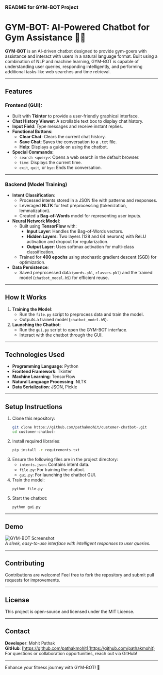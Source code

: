 ### **README for GYM-BOT Project**

# GYM-BOT: AI-Powered Chatbot for Gym Assistance 💪🤖

**GYM-BOT** is an AI-driven chatbot designed to provide gym-goers with assistance and interact with users in a natural language format. Built using a combination of NLP and machine learning, GYM-BOT is capable of understanding user queries, responding intelligently, and performing additional tasks like web searches and time retrieval.

---

## **Features**
### **Frontend (GUI)**:
- Built with **Tkinter** to provide a user-friendly graphical interface.
- **Chat History Viewer**: A scrollable text box to display chat history.
- **Input Field**: Type messages and receive instant replies.
- **Functional Buttons**:
  - **Clear Chat**: Clears the current chat history.
  - **Save Chat**: Saves the conversation to a `.txt` file.
  - **Help**: Displays a guide on using the chatbot.
- **Special Commands**:
  - `search <query>`: Opens a web search in the default browser.
  - `time`: Displays the current time.
  - `exit`, `quit`, or `bye`: Ends the conversation.

---

### **Backend (Model Training)**
- **Intent Classification**:
  - Processed intents stored in a JSON file with patterns and responses.
  - Leveraged **NLTK** for text preprocessing (tokenization, lemmatization).
  - Created a **Bag-of-Words** model for representing user inputs.
- **Neural Network Model**:
  - Built using **TensorFlow** with:
    - **Input Layer**: Handles the Bag-of-Words vectors.
    - **Hidden Layers**: Two layers (128 and 64 neurons) with ReLU activation and dropout for regularization.
    - **Output Layer**: Uses softmax activation for multi-class classification.
  - Trained for **400 epochs** using stochastic gradient descent (SGD) for optimization.
- **Data Persistence**:
  - Saved preprocessed data (`words.pkl`, `classes.pkl`) and the trained model (`chatbot_model.h5`) for efficient reuse.

---

## **How It Works**
1. **Training the Model**:
   - Run the `file.py` script to preprocess data and train the model.
   - Outputs a trained model (`chatbot_model.h5`).
2. **Launching the Chatbot**:
   - Run the `gui.py` script to open the GYM-BOT interface.
   - Interact with the chatbot through the GUI.

---

## **Technologies Used**
- **Programming Language**: Python
- **Frontend Framework**: Tkinter
- **Machine Learning**: TensorFlow
- **Natural Language Processing**: NLTK
- **Data Serialization**: JSON, Pickle

---

## **Setup Instructions**
1. Clone this repository:
   ```bash
   git clone https://github.com/pathakmohit/customer-chatbot-.git
   cd customer-chatbot-
   ```
2. Install required libraries:
   ```bash
   pip install -r requirements.txt
   ```
3. Ensure the following files are in the project directory:
   - `intents.json`: Contains intent data.
   - `file.py`: For training the chatbot.
   - `gui.py`: For launching the chatbot GUI.
4. Train the model:
   ```bash
   python file.py
   ```
5. Start the chatbot:
   ```bash
   python gui.py
   ```

---

## **Demo**
![GYM-BOT Screenshot](assets/demo_screenshot.png)  
*A sleek, easy-to-use interface with intelligent responses to user queries.*

---

## **Contributing**
Contributions are welcome! Feel free to fork the repository and submit pull requests for improvements.

---

## **License**
This project is open-source and licensed under the MIT License.

---

## **Contact**
**Developer**: Mohit Pathak  
**GitHub**: [https://github.com/pathakmohit](https://github.com/pathakmohit)  
For questions or collaboration opportunities, reach out via GitHub!  

--- 

Enhance your fitness journey with GYM-BOT! 🎉
